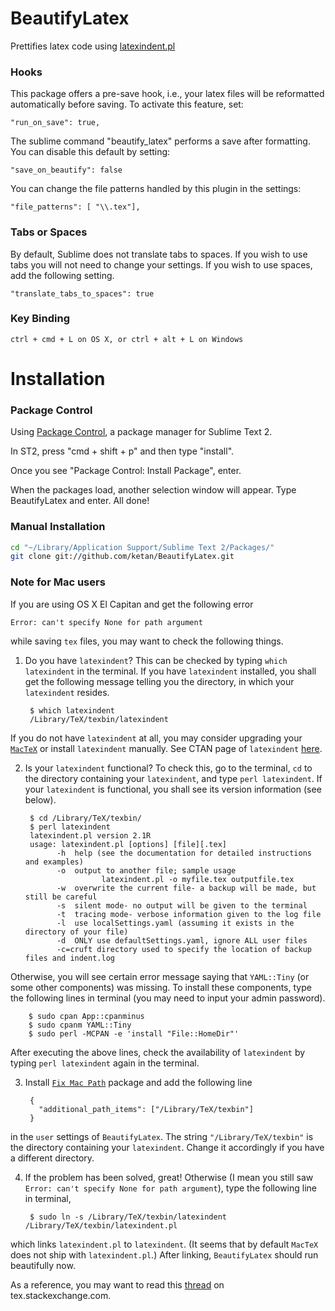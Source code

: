 # BeautifyLatex

Prettifies latex code using [latexindent.pl](https://github.com/cmhughes/latexindent.pl)

### Hooks

This package offers a pre-save hook, i.e., your latex files will be reformatted automatically before saving. To activate this feature, set:

```
"run_on_save": true,
```


The sublime command "beautify_latex" performs a save after formatting. You can disable this default by setting:

```
"save_on_beautify": false
```

You can change the file patterns handled by this plugin in the settings:

```
"file_patterns": [ "\\.tex"],
```

### Tabs or Spaces

By default, Sublime does not translate tabs to spaces. If you wish to use tabs you will not need to change your settings. If you wish to use spaces, add the following setting.

```
"translate_tabs_to_spaces": true
```

### Key Binding

```
ctrl + cmd + L on OS X, or ctrl + alt + L on Windows
```

# Installation

### Package Control
Using [Package Control](http://wbond.net/sublime_packages/package_control), a
package manager for Sublime Text 2.

In ST2, press "cmd + shift + p" and then type "install".

Once you see "Package Control: Install Package", enter.

When the packages load, another selection window will appear. Type
BeautifyLatex and enter. All done!

### Manual Installation

```bash
cd "~/Library/Application Support/Sublime Text 2/Packages/"
git clone git://github.com/ketan/BeautifyLatex.git
```

### Note for Mac users
If you are using OS X El Capitan and get the following error 

    Error: can't specify None for path argument

while saving `tex` files, you may want to check the following things.

1. Do you have `latexindent`? This can be checked by typing `which latexindent` in the terminal. If you have `latexindent` installed, you shall get the following message telling you the directory, in which your `latexindent` resides.

        $ which latexindent
        /Library/TeX/texbin/latexindent

  If you do not have `latexindent` at all, you may consider upgrading your [`MacTeX`](http://tug.org/mactex/) or install `latexindent` manually. See CTAN page of `latexindent` [here](https://www.ctan.org/pkg/latexindent?lang=en).

2. Is your `latexindent` functional? To check this, go to the terminal, `cd` to the directory containing your `latexindent`, and type `perl latexindent`. If your `latexindent` is functional, you shall see its version information (see below).

        $ cd /Library/TeX/texbin/
        $ perl latexindent
        latexindent.pl version 2.1R
        usage: latexindent.pl [options] [file][.tex]
              -h  help (see the documentation for detailed instructions and examples)
              -o  output to another file; sample usage
                        latexindent.pl -o myfile.tex outputfile.tex
              -w  overwrite the current file- a backup will be made, but still be careful
              -s  silent mode- no output will be given to the terminal
              -t  tracing mode- verbose information given to the log file
              -l  use localSettings.yaml (assuming it exists in the directory of your file)
              -d  ONLY use defaultSettings.yaml, ignore ALL user files
              -c=cruft directory used to specify the location of backup files and indent.log

  Otherwise, you will see certain error message saying that `YAML::Tiny` (or some other components) was missing. To install these components, type the following lines in terminal (you may need to input your admin password).


        $ sudo cpan App::cpanminus
        $ sudo cpanm YAML::Tiny
        $ sudo perl -MCPAN -e 'install "File::HomeDir"'


  After executing the above lines, check the availability of `latexindent` by typing `perl latexindent` again in the terminal.

3. Install [`Fix Mac Path`](https://packagecontrol.io/packages/Fix%20Mac%20Path) package and add the following line

        {
          "additional_path_items": ["/Library/TeX/texbin"]
        }

  in the `user` settings of `BeautifyLatex`. The string `"/Library/TeX/texbin"` is the directory containing your `latexindent`. Change it accordingly if you have a different directory.

4. If the problem has been solved, great! Otherwise (I mean you still saw `Error: can't specify None for path argument`), type the following line in terminal,
        
        $ sudo ln -s /Library/TeX/texbin/latexindent /Library/TeX/texbin/latexindent.pl
    
  which links `latexindent.pl` to `latexindent`. (It seems that by default `MacTeX` does not ship with `latexindent.pl`.) After linking, `BeautifyLatex` should run beautifully now.

As a reference, you may want to read this [thread](http://tex.stackexchange.com/questions/326600/use-latexindent-pl-with-beautifylatex-in-sublime-text/326619?noredirect=1#comment799934_326619) on tex.stackexchange.com.
